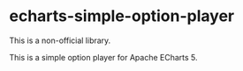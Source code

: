 # echarts-simple-option-player

This is a non-official library.

This is a simple option player for Apache ECharts 5.
